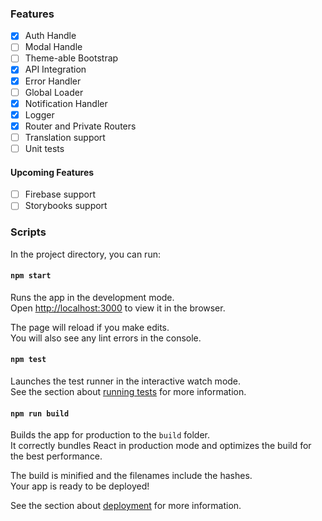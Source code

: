 ### Features

- [x] Auth Handle
- [ ] Modal Handle
- [ ] Theme-able Bootstrap
- [x] API Integration
- [x] Error Handler
- [ ] Global Loader
- [x] Notification Handler
- [x] Logger
- [x] Router and Private Routers
- [ ] Translation support
- [ ] Unit tests

#### Upcoming Features
- [ ] Firebase support
- [ ] Storybooks support

### Scripts

In the project directory, you can run:

#### `npm start`

Runs the app in the development mode.<br>
Open [http://localhost:3000](http://localhost:3000) to view it in the browser.

The page will reload if you make edits.<br>
You will also see any lint errors in the console.

#### `npm test`

Launches the test runner in the interactive watch mode.<br>
See the section about [running tests](https://facebook.github.io/create-react-app/docs/running-tests) for more information.

#### `npm run build`

Builds the app for production to the `build` folder.<br>
It correctly bundles React in production mode and optimizes the build for the best performance.

The build is minified and the filenames include the hashes.<br>
Your app is ready to be deployed!

See the section about [deployment](https://facebook.github.io/create-react-app/docs/deployment) for more information.
